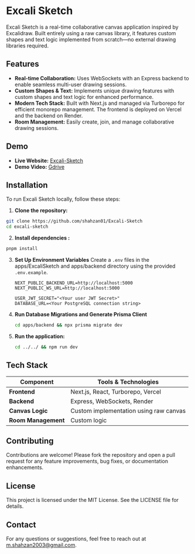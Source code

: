 # Excali Sketch

Excali Sketch is a real-time collaborative canvas application inspired by Excalidraw. Built entirely using a raw canvas library, it features custom shapes and text logic implemented from scratch—no external drawing libraries required.

## Features

- **Real-time Collaboration:** Uses WebSockets with an Express backend to enable seamless multi-user drawing sessions.
- **Custom Shapes & Text:** Implements unique drawing features with custom shapes and text logic for enhanced performance.
- **Modern Tech Stack:** Built with Next.js and managed via Turborepo for efficient monorepo management. The frontend is deployed on Vercel and the backend on Render.
- **Room Management:** Easily create, join, and manage collaborative drawing sessions.

## Demo

- **Live Website:** [Excali-Sketch](https://excali-sketch-frontend.vercel.app/)
- **Demo Video:** [Gdrive](https://drive.google.com/file/d/1ofiLr19VXA27T3ZyPH1qwzF64n8AkRGK/view)

## Installation

To run Excali Sketch locally, follow these steps:

1. **Clone the repository:**

  ```bash
git clone https://github.com/shahzan01/Excali-Sketch
cd excali-sketch
   ```


2. **Install dependencies :**

  ```bash
pnpm install
   ```
3. **Set Up Environment Variables**
   Create a `.env` files in the apps/ExcaliSketch and apps/backend directory using the provided `.env.example`.

   ```
   NEXT_PUBLIC_BACKEND_URL=http://localhost:5000
   NEXT_PUBLIC_WS_URL=http://localhost:5000

   ```
   ```
   USER_JWT_SECRET="<Your user JWT Secret>"
   DATABASE_URL=<Your PostgreSQL connection string>

   ```
4. **Run Database Migrations and Generate Prisma Client**
   ```bash
   cd apps/backend && npx prisma migrate dev
   ```

5. **Run the application:**
   ```bash
   cd ../../ && npm run dev
   ```


## Tech Stack

| Component         | Tools & Technologies                         |
|-------------------|----------------------------------------------|
| **Frontend**      | Next.js, React, Turborepo, Vercel              |
| **Backend**       | Express, WebSockets, Render                    |
| **Canvas Logic**  | Custom implementation using raw canvas    |
| **Room Management** | Custom logic                                   |

## Contributing

Contributions are welcome! Please fork the repository and open a pull request for any feature improvements, bug fixes, or documentation enhancements.

## License

This project is licensed under the MIT License. See the LICENSE file for details.

## Contact

For any questions or suggestions, feel free to reach out at [m.shahzan2003@gmail.com](mailto:m.shahzan2003@gmail.com).
